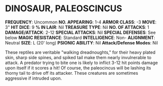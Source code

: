 # DINOSAUR, PALEOSCINCUS

**FREQUENCY**: Uncommon
**NO. APPEARING**: 1-4
**ARMOR CLASS**: -3
**MOVE**: 3"
**HIT DICE**: 9
**% IN LAIR**: Nil
**TREASURE TYPE**: Nil
**NO. OF ATTACKS**: 1
**DAMAGE/ATTACK**: 2-12
**SPECIAL ATTACKS**: Nil
**SPECIAL DEFENSES**: See below
**MAGIC RESISTANCE**: Standard
**INTELLIGENCE**: Non-
**ALIGNMENT**: Neutral
**SIZE**: L (20' long)
**PSIONIC ABILITY**: Nil
**Attack/Defense Modes**: Nil

These reptiles are veritable "walking dreadnoughts," for their heavy plated skin, sharp side spines, and spiked tail make them nearly invulnerable to attack. A predator trying to bite one is likely to inflict 3-12 hit points damage upon itself if it scores a hit! Of course, the paleocincus will be lashing its thorny tail to drive off its attacker. These creatures are sometimes aggressive if intruded upon.
